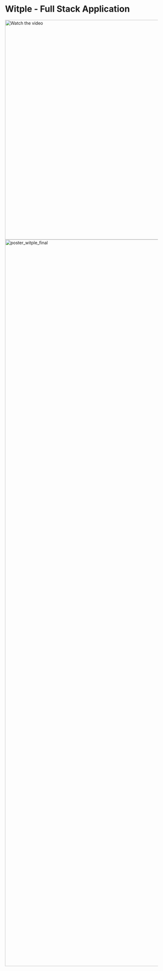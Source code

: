 # Witple - Full Stack Application
<a href="http://www.youtube.com/watch?v=BeB5J4JS_8s">
  <img src="http://img.youtube.com/vi/BeB5J4JS_8s/maxresdefault.jpg" alt="Watch the video" width="1280" height="720" />
</a>

<img width="1683" height="2383" alt="poster_witple_final" src="https://github.com/user-attachments/assets/b5d339a5-74e2-4d19-9a54-1cda49ee5dc1" />
